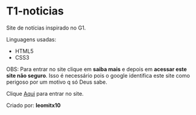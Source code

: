 # T1-noticias

Site de notícias inspirado no G1.

  Linguagens usadas:
 - HTML5
 - CSS3
  
  OBS: Para entrar no site clique em <b>saiba mais</b> e depois em <b>acessar este site não seguro</b>. Isso é necessário pois o google identifica este site como perigoso por um motivo q só Deus sabe.
  
  Clique <a href="https://leomitx10.github.io/T1-noticias/" target="_blank">Aqui</a> para entrar no site.
  
  Criado por: <b>leomitx10</b>
